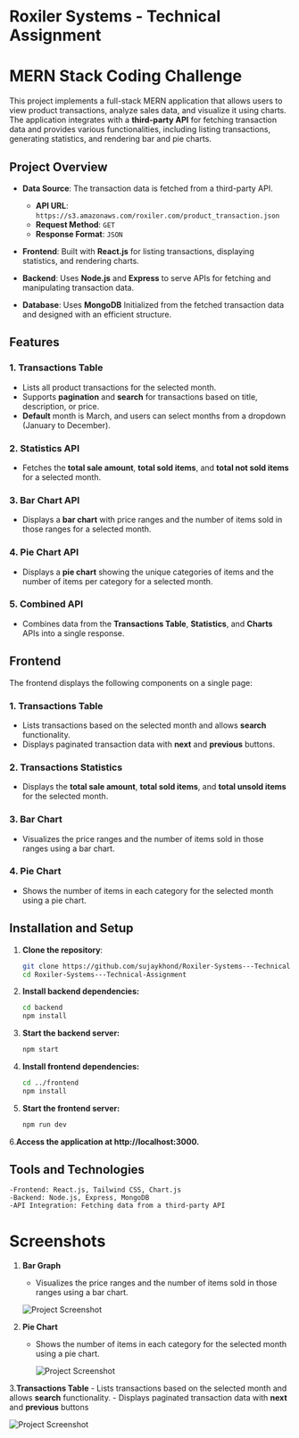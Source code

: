 # Roxiler Systems - Technical Assignment

# **MERN Stack Coding Challenge**

This project implements a full-stack MERN application that allows users to view product transactions, analyze sales data, and visualize it using charts. The application integrates with a **third-party API** for fetching transaction data and provides various functionalities, including listing transactions, generating statistics, and rendering bar and pie charts.

## **Project Overview**

- **Data Source**: The transaction data is fetched from a third-party API.
  - **API URL**: `https://s3.amazonaws.com/roxiler.com/product_transaction.json`
  - **Request Method**: `GET`
  - **Response Format**: `JSON`

- **Frontend**: Built with **React.js** for listing transactions, displaying statistics, and rendering charts.
- **Backend**: Uses **Node.js** and **Express** to serve APIs for fetching and manipulating transaction data.
- **Database**: Uses **MongoDB** Initialized from the fetched transaction data and designed with an efficient structure.
  
## **Features**

### **1. Transactions Table**
- Lists all product transactions for the selected month.
- Supports **pagination** and **search** for transactions based on title, description, or price.
- **Default** month is March, and users can select months from a dropdown (January to December).

### **2. Statistics API**
- Fetches the **total sale amount**, **total sold items**, and **total not sold items** for a selected month.

### **3. Bar Chart API**
- Displays a **bar chart** with price ranges and the number of items sold in those ranges for a selected month.

### **4. Pie Chart API**
- Displays a **pie chart** showing the unique categories of items and the number of items per category for a selected month.

### **5. Combined API**
- Combines data from the **Transactions Table**, **Statistics**, and **Charts** APIs into a single response.


## **Frontend**

The frontend displays the following components on a single page:

### **1. Transactions Table**
- Lists transactions based on the selected month and allows **search** functionality.
- Displays paginated transaction data with **next** and **previous** buttons.

### **2. Transactions Statistics**
- Displays the **total sale amount**, **total sold items**, and **total unsold items** for the selected month.

### **3. Bar Chart**
- Visualizes the price ranges and the number of items sold in those ranges using a bar chart.

### **4. Pie Chart**
- Shows the number of items in each category for the selected month using a pie chart.

## **Installation and Setup**

1. **Clone the repository**:
   ```sh
   git clone https://github.com/sujaykhond/Roxiler-Systems---Technical-Assignment.git
   cd Roxiler-Systems---Technical-Assignment

2. **Install backend dependencies:**
   ```sh
   cd backend
   npm install

3. **Start the backend server:**
   ```sh
   npm start

4. **Install frontend dependencies:**
   ```sh
   cd ../frontend
   npm install

5. **Start the frontend server:**
   ```sh
   npm run dev

6.**Access the application at http://localhost:3000.**


## **Tools and Technologies**
    -Frontend: React.js, Tailwind CSS, Chart.js
    -Backend: Node.js, Express, MongoDB
    -API Integration: Fetching data from a third-party API

# Screenshots

1. **Bar Graph**
     - Visualizes the price ranges and the number of items sold in those ranges using a bar chart.
   
      ![Project Screenshot](./frontend/src/assets/bargraph.png)


2. **Pie Chart**
     - Shows the number of items in each category for the selected month using a pie chart.

       ![Project Screenshot](./frontend/src/assets/piagraph.png)


3.**Transactions Table**
     - Lists transactions based on the selected month and allows **search** functionality.
     - Displays paginated transaction data with **next** and **previous** buttons
     
  ![Project Screenshot](./frontend/src/assets/transactionlist.png)
    

    
    




